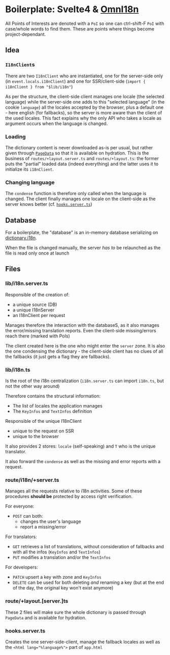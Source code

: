 # Boilerplate: Svelte4 & [OmnI18n](https://www.npmjs.com/package/omni18n)

All Points of Interests are denoted with a `PoI` so one can ctrl-shift-F `PoI` with case/whole words to find them. These are points where things become project-dependant.

## Idea

### `I18nClient`s

There are two `I18nClient` who are instantiated, one for the server-side only (in `event.locals.i18nClient`) and one for SSR/client-side (`import { i18nClient } from "$lib/i18n"`)

As per the structure, the client-side client manages one locale (the selected language) while the server-side one adds to this "selected language" (in the cookie `language`) all the locales accepted by the browser, plus a default one - here english (for fallbacks), so the server is more aware than the client of the used locales. This fact explains why the only API who takes a locale as argument occurs when the language is changed.

### Loading

The dictionary content is never downloaded as-is per usual, but rather given through [`PageData`](https://kit.svelte.dev/docs/load) so that it is available on hydration.
This is the business of `routes/+layout.server.ts` and `routes/+layout.ts`: the former puts the "partial" loaded data (indeed everything) and the latter uses it to initialize its `i18nClient`.

### Changing language

The `condense` function is therefore only called when the language is changed. The client finally manages one locale on the client-side as the server knows better (cf. [`hooks.server.ts`](./src/hooks.server.ts))

## Database

For a boilerplate, the "database" is an in-memory database serializing on [dictionary.i18n](./dictionary.i18n).

When the file is changed manually, the server _has to_ be relaunched as the file is read only once at launch

## Files

### lib/i18n.server.ts

Responsible of the creation of:

- a unique source (DB)
- a unique I18nServer
- an I18nClient per request

Manages therefore the interaction with the databaseS, as it also manages the error/missing translation reports. Even the client-side missing/errors reach there (marked with PoIs)

The client created here is the one who might enter the `server` zone. It is also the one condensing the dictionary - the client-side client has no clues of all the fallbacks (it just gets a flag they are fallbacks).

### lib/i18n.ts

Is the root of the i18n centralization (`i18n.server.ts` can import `i18n.ts`, but not the other way around)

Therefore contains the structural information:

- The list of locales the application manages
- The `KeyInfos` and `TextInfos` definition

Responsible of the unique I18nClient

- unique to the request on SSR
- unique to the browser

It also provides 2 stores: `locale` (self-speaking) and `T` who is the unique translator.

It also forward the `condense` as well as the missing and error reports with a request.

### route/i18n/+server.ts

Manages all the requests relative to i18n activities. Some of these procedures **should be** protected by access right verification.

For everyone:

- `POST` can both:
  - changes the user's language
  - report a missing/error

For translators:

- `GET` retrieves a list of translations, without consideration of fallbacks and with all the infos (`KeyInfos` and `TextInfos`)
- `PUT` modifies a translation and/or the `TextInfos`

For developers:

- `PATCH` upsert a key with zone and `KeyInfos`
- `DELETE` can be used for both deleting _and_ renaming a key (but at the end of the day, the original key won't exist anymore)

### route/+layout.[server.]ts

These 2 files will make sure the whole dictionary is passed through `PageData` and is available for hydration.

### hooks.server.ts

Creates the one server-side-client, manage the fallback locales as well as the `<html lang="%language%">` part of `app.html`
